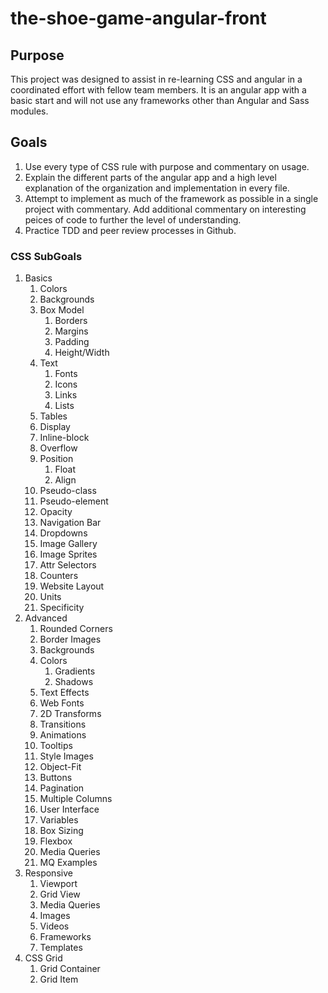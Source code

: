 # the-shoe-game-angular-front

## Purpose

This project was designed to assist in re-learning CSS and angular in a coordinated effort with fellow team members. It is an angular app with a basic start and will not use any frameworks other than Angular and Sass modules.

## Goals

1. Use every type of CSS rule with purpose and commentary on usage.
1. Explain the different parts of the angular app and a high level explanation of the organization and implementation in every file.
1. Attempt to implement as much of the framework as possible in a single project with commentary. Add additional commentary on interesting peices of code to further the level of understanding.
1. Practice TDD and peer review processes in Github.

### CSS SubGoals

1. Basics
    1. Colors
    1. Backgrounds
    1. Box Model
        1. Borders
        1. Margins
        1. Padding
        1. Height/Width
    1. Text
        1. Fonts
        1. Icons
        1. Links
        1. Lists
    1. Tables
    1. Display
    1. Inline-block
    1. Overflow
    1. Position
        1. Float
        1. Align
    1. Pseudo-class
    1. Pseudo-element
    1. Opacity
    1. Navigation Bar
    1. Dropdowns
    1. Image Gallery
    1. Image Sprites
    1. Attr Selectors
    1. Counters
    1. Website Layout
    1. Units
    1. Specificity
1. Advanced
    1. Rounded Corners
    1. Border Images
    1. Backgrounds
    1. Colors
        1. Gradients
        1. Shadows
    1. Text Effects
    1. Web Fonts
    1. 2D Transforms
    1. Transitions
    1. Animations
    1. Tooltips
    1. Style Images
    1. Object-Fit
    1. Buttons
    1. Pagination
    1. Multiple Columns
    1. User Interface
    1. Variables
    1. Box Sizing
    1. Flexbox
    1. Media Queries
    1. MQ Examples
1. Responsive
    1. Viewport
    1. Grid View
    1. Media Queries
    1. Images
    1. Videos
    1. Frameworks
    1. Templates
1. CSS Grid
    1. Grid Container
    1. Grid Item
    
